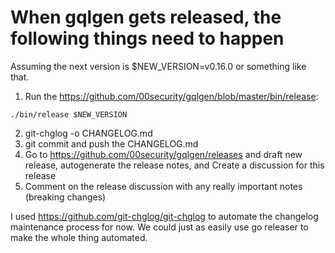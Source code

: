 # When gqlgen gets released, the following things need to happen
Assuming the next version is $NEW_VERSION=v0.16.0 or something like that.

1. Run the https://github.com/00security/gqlgen/blob/master/bin/release:
```
./bin/release $NEW_VERSION
```
2. git-chglog -o CHANGELOG.md
3. git commit and push the CHANGELOG.md
4. Go to https://github.com/00security/gqlgen/releases and draft new release, autogenerate the release notes, and Create a discussion for this release
5. Comment on the release discussion with any really important notes (breaking changes)

I used https://github.com/git-chglog/git-chglog to automate the changelog maintenance process for now. We could just as easily use go releaser to make the whole thing automated.

